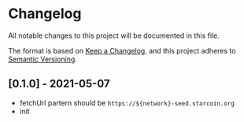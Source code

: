 # Changelog

All notable changes to this project will be documented in this file.

The format is based on [Keep a Changelog](https://keepachangelog.com/en/1.0.0/), and this project adheres to [Semantic Versioning](https://semver.org/spec/v2.0.0.html).

 
## [0.1.0] - 2021-05-07
- fetchUrl partern should be `https://${network}-seed.starcoin.org`
- init